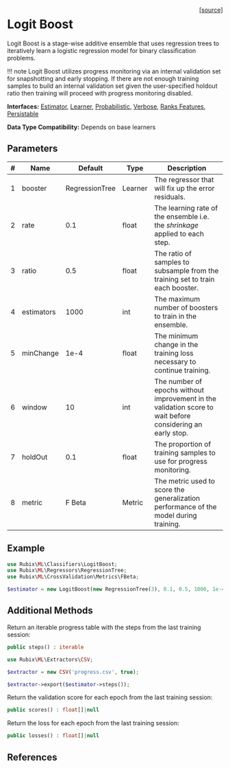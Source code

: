 <span style="float:right;"><a href="https://github.com/RubixML/Extras/blob/master/src/Classifiers/LogitBoost.php">[source]</a></span>

# Logit Boost
Logit Boost is a stage-wise additive ensemble that uses regression trees to iteratively learn a logistic regression model for binary classification problems.

!!! note
    Logit Boost utilizes progress monitoring via an internal validation set for snapshotting and early stopping. If there are not enough training samples to build an internal validation set given the user-specified holdout ratio then training will proceed with progress monitoring disabled.

**Interfaces:** [Estimator](../estimator.md), [Learner](../learner.md), [Probabilistic](../probabilistic.md), [Verbose](../verbose.md), [Ranks Features](../ranks-features.md), [Persistable](../persistable.md)

**Data Type Compatibility:** Depends on base learners

## Parameters
| # | Name | Default | Type | Description |
|---|---|---|---|---|
| 1 | booster | RegressionTree | Learner | The regressor that will fix up the error residuals. |
| 2 | rate | 0.1 | float | The learning rate of the ensemble i.e. the *shrinkage* applied to each step. |
| 3 | ratio | 0.5 | float | The ratio of samples to subsample from the training set to train each booster. |
| 4 | estimators | 1000 | int | The maximum number of boosters to train in the ensemble. |
| 5 | minChange | 1e-4 | float | The minimum change in the training loss necessary to continue training. |
| 6 | window | 10 | int | The number of epochs without improvement in the validation score to wait before considering an early stop. |
| 7 | holdOut | 0.1 | float | The proportion of training samples to use for progress monitoring. |
| 8 | metric | F Beta | Metric | The metric used to score the generalization performance of the model during training. |

## Example
```php
use Rubix\ML\Classifiers\LogitBoost;
use Rubix\ML\Regressors\RegressionTree;
use Rubix\ML\CrossValidation\Metrics\FBeta;

$estimator = new LogitBoost(new RegressionTree(3), 0.1, 0.5, 1000, 1e-4, 10, 0.1, new FBeta());
```

## Additional Methods
Return an iterable progress table with the steps from the last training session:
```php
public steps() : iterable
```

```php
use Rubix\ML\Extractors\CSV;

$extractor = new CSV('progress.csv', true);

$extractor->export($estimator->steps());
```

Return the validation score for each epoch from the last training session:
```php
public scores() : float[]|null
```

Return the loss for each epoch from the last training session:
```php
public losses() : float[]|null
```

## References
[^1]: J. H. Friedman et al. (2000). Additive Logistic Regression: A Statistical View of Boosting.
[^2]: J. H. Friedman. (2001). Greedy Function Approximation: A Gradient Boosting Machine.
[^3]: J. H. Friedman. (1999). Stochastic Gradient Boosting.
[^4]: Y. Wei. et al. (2017). Early stopping for kernel boosting algorithms: A general analysis with localized complexities.
